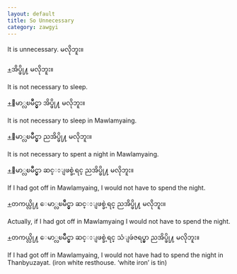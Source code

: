```yaml
---
layout: default
title: So Unnecessary
category: zawgyi
---
```


<p>It is unnecessary. <span class='zawgyi'>မလိုဘူး။</span></p>

<p class='hide-trigger'><a href="#">+</a><span class='zawgyi'>အိပ္ဖို႔ မလိုဘူး။</span></p>
<p class='hide-this'>It is not necessary to sleep.</p>

<p class='hide-trigger'><a href="#">+</a><span class='zawgyi'>ေမာ္လၿမိဳင္မွာ အိပ္ဖို႔ မလိုဘူး။</span></p>
<p class='hide-this'>It is not necessary to sleep in Mawlamyaing.</p>

<p class='hide-trigger'><a href="#">+</a><span class='zawgyi'>ေမာ္လၿမိဳင္မွာ ညအိပ္ဖို႔ မလိုဘူး။</span></p>
<p class='hide-this'>It is not necessary to spent a night in Mawlamyaing.</p>

<p class='hide-trigger'><a href="#">+</a><span class='zawgyi'>ေမာ္လၿမိဳင္မွာ ဆင္းျဖစ္ခဲ့ရင္ ညအိပ္ဖို႔ မလိုဘူး။</span></p>
<p class='hide-this'>If I had got off in Mawlamyaing, I would not have to spend the night.</p>

<p class='hide-trigger'><a href="#">+</a><span class='zawgyi'>တကယ္လို႔ ေမာ္လၿမိဳင္မွာ ဆင္းျဖစ္ခဲ့ရင္ ညအိပ္ဖို႔ မလိုဘူး။</span></p>
<p class='hide-this'>Actually, if I had got off in Mawlamyaing I would not have to spend the night.</p>

<p class='hide-trigger'><a href="#">+</a><span class='zawgyi'>တကယ္လို႔ ေမာ္လၿမိဳင္မွာ ဆင္းျဖစ္ခဲ့ရင္ သံျဖဴဇရပ္မွာ ညအိပ္ဖို႔ မလိုဘူး။</span></p>
<p class='hide-this'>If I had got off in Mawlamyaing, I would not have had to spend the night in Thanbyuzayat. (iron white resthouse. ‘white iron’ is tin)</p>

